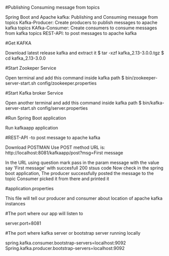 #Publishing Consuming message from topics

Spring Boot and Apache kafka: Publishing and Consuming message from topics
Kafka-Producer: Create producers to publish messages to apache kafka topics
KAfka-Consumer: Create consumers to consume messages from kafka topics
REST-API: to post messages to apache kafka

#Get KAFKA

Download latest release kafka and extract it
$ tar -xzf kafka_2.13-3.0.0.tgz
$ cd kafka_2.13-3.0.0

#Start Zookeper Service

Open terminal and add this command inside kafka path
$ bin/zookeeper-server-start.sh config/zookeeper.properties

#Start Kafka broker Service

Open another terminal and add this command inside kafka path
$ bin/kafka-server-start.sh config/server.properties

#Run Spring Boot application

Run kafkaapp application

#REST-API -to post message to apache kafka

Download POSTMAN 
Use POST method
URL is: http://localhost:8081/kafkaapp/post?msg=First message

In the URL using question mark pass in the param message with the value say 'First message' with succesfull 200 stsus code
Now check in the spring boot application, The producer successfully posted the message to the topic
Consumer picked it from there and printed it

#application.properties

This file will tell our producer and consumer about location of apache kafka instances
 
#The port where our app will listen to

server.port=8081

#The port where kafka server or bootstrap server running locally

spring.kafka.consumer.bootstrap-servers=localhost:9092
Spring.kafka.producer.bootstrap-servers=localhost:9092

